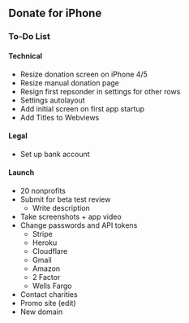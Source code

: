 
## Donate for iPhone

### To-Do List

#### Technical
- Resize donation screen on iPhone 4/5
- Resize manual donation page
- Resign first repsonder in settings for other rows
- Settings autolayout
- Add initial screen on first app startup
- Add Titles to Webviews

#### Legal
- Set up bank account

#### Launch
- 20 nonprofits
- Submit for beta test review
    - Write description
- Take screenshots + app video
- Change passwords and API tokens
    - Stripe
    - Heroku
    - Cloudflare
    - Gmail
    - Amazon
    - 2 Factor
    - Wells Fargo
- Contact charities
- Promo site (edit)
- New domain